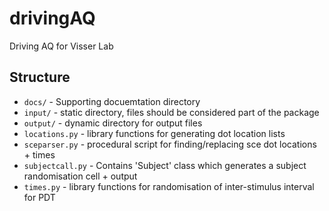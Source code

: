 # drivingAQ
Driving AQ for Visser Lab

## Structure
* `docs/` - Supporting docuemtation directory
* `input/` - static directory, files should be considered part of the package
* `output/` - dynamic directory for output files
* `locations.py` - library functions for generating dot location lists
* `sceparser.py` - procedural script for finding/replacing sce dot locations + times 
* `subjectcall.py` - Contains 'Subject' class which generates a subject randomisation cell + output
* `times.py` -  library functions for randomisation of inter-stimulus interval for PDT
